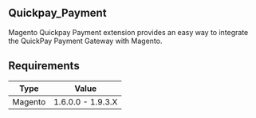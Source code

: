 ## Quickpay_Payment

Magento Quickpay Payment extension provides an easy way to integrate the QuickPay Payment Gateway with Magento.


## Requirements

Type       | Value
---------- | ------------------
Magento    | 1.6.0.0 - 1.9.3.X
